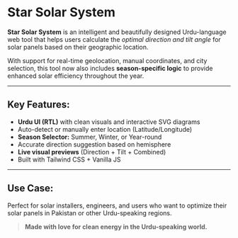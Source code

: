 # Star Solar System

**Star Solar System** is an intelligent and beautifully designed Urdu-language web tool that helps users calculate the *optimal direction and tilt angle* for solar panels based on their geographic location.

With support for real-time geolocation, manual coordinates, and city selection, this tool now also includes **season-specific logic** to provide enhanced solar efficiency throughout the year.

---

## Key Features:

- **Urdu UI (RTL)** with clean visuals and interactive SVG diagrams  
- Auto-detect or manually enter location (Latitude/Longitude)  
- **Season Selector:** Summer, Winter, or Year-round  
- Accurate direction suggestion based on hemisphere  
- **Live visual previews** (Direction + Tilt + Combined)  
- Built with Tailwind CSS + Vanilla JS

---

## Use Case:

Perfect for solar installers, engineers, and users who want to optimize their solar panels in Pakistan or other Urdu-speaking regions.

> **Made with love for clean energy in the Urdu-speaking world.**
